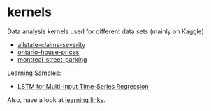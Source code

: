 # kernels
Data analysis kernels used for different data sets (mainly on Kaggle)

* [allstate-claims-severity](https://github.com/mnabaee/kernels/tree/master/allstate-claims-severity)
* [ontario-house-prices](https://github.com/mnabaee/kernels/tree/master/ontario-house-prices)
* [montreal-street-parking](https://github.com/mnabaee/kernels/tree/master/mtl-street-parking)

Learning Samples:
* [LSTM for Multi-Input Time-Series Regression](https://github.com/mnabaee/kernels/blob/master/learning/lstm-tutorial.ipynb)

Also, have a look at [learning links](https://github.com/mnabaee/kernels/tree/master/learning).



